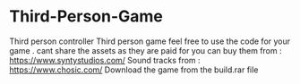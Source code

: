 # Third-Person-Game
Third person controller 
Third person game  feel free to use the code for your game . cant share the assets as they are paid for you can buy them from : https://www.syntystudios.com/
Sound tracks from : https://www.chosic.com/
Download the game from the build.rar file 
